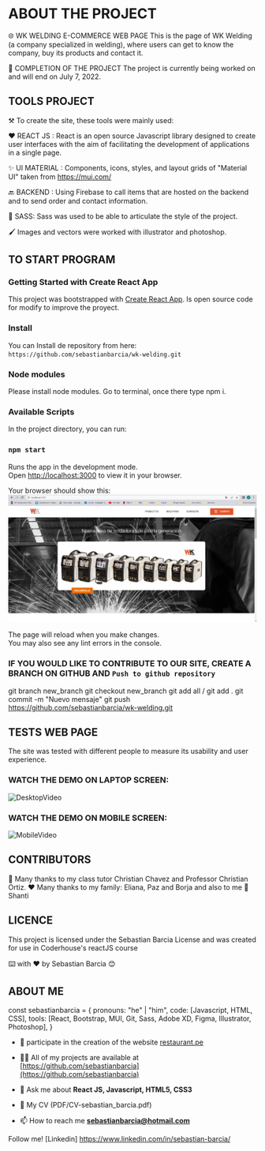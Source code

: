 # ABOUT THE PROJECT
🌐 WK WELDING E-COMMERCE WEB PAGE
This is the page of WK Welding (a company specialized in welding), where users can get to know the company, buy its products and contact it.

🏁 COMPLETION OF THE PROJECT
The project is currently being worked on and will end on July 7, 2022. 

## TOOLS PROJECT
⚒️ To create the site, these tools were mainly used: 

❤️ REACT JS : React is an open source Javascript library designed to create user interfaces with the aim of facilitating the development of applications in a single page.

✨ UI MATERIAL : Components, icons, styles, and layout grids of "Material UI" taken from
https://mui.com/

🔙 BACKEND : Using Firebase to call items that are hosted on the backend and to send order and contact information.

🎨 SASS: Sass was used to be able to articulate the style of the project.

🖌️ Images and vectors were worked with illustrator and photoshop.

## TO START PROGRAM

### Getting Started with Create React App
This project was bootstrapped with [Create React App](https://github.com/sebastianbarcia/wk-welding.git).
Is open source code for modify to improve the proyect.

### Install
You can Install de repository from here: 
`https://github.com/sebastianbarcia/wk-welding.git`

### Node modules    
Please install node modules. Go to terminal, once there type npm i. 

### Available Scripts
In the project directory, you can run:

### `npm start`

Runs the app in the development mode.\
Open [http://localhost:3000](http://localhost:3000) to view it in your browser.

Your browser should show this:
![](readme-utils/img-webwk.jpg)

The page will reload when you make changes.\
You may also see any lint errors in the console.

### IF YOU WOULD LIKE TO CONTRIBUTE TO OUR SITE, CREATE A BRANCH ON GITHUB AND `Push to github repository ` 
git branch new_branch 
git checkout new_branch
git add all / git add .
git commit -m "Nuevo mensaje"
git push https://github.com/sebastianbarcia/wk-welding.git

## TESTS WEB PAGE 
The site was tested with different people to measure its usability and user experience.

### WATCH THE DEMO ON LAPTOP SCREEN:
![DesktopVideo](readme-utils/wk-webdemo-presentation.gif)

### WATCH THE DEMO ON MOBILE SCREEN:
![MobileVideo](readme-utils/wk-webdemo-presentation-mobile.gif)

## CONTRIBUTORS
🎁 Many thanks to my class tutor Christian Chavez and Professor Christian Ortiz. 
❤️ Many thanks to my family: Eliana, Paz and Borja and also to me 🐶 Shanti

## LICENCE 
This project is licensed under the Sebastian Barcia License and was created for use in Coderhouse's reactJS course

⌨️ with ❤️ by Sebastian Barcia 😊

## ABOUT ME

const sebastianbarcia = {
  pronouns: "he" | "him",
  code: [Javascript, HTML, CSS],
  tools: [React, Bootstrap, MUI, Git, Sass, Adobe XD, Figma, Illustrator, Photoshop],
}

- 👯 participate in the creation of the website [restaurant.pe](https://restaurant.rowe.mx/)

- 👨‍💻 All of my projects are available at [https://github.com/sebastianbarcia](https://github.com/sebastianbarcia)

- 💬 Ask me about **React JS, Javascript, HTML5, CSS3**

- 📜 My CV (PDF/CV-sebastian_barcia.pdf)

- 📫 How to reach me **sebastianbarcia@hotmail.com**

Follow me! [Linkedin] https://www.linkedin.com/in/sebastian-barcia/




